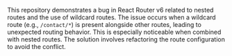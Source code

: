 This repository demonstrates a bug in React Router v6 related to nested routes and the use of wildcard routes.  The issue occurs when a wildcard route (e.g., `/contact/*`) is present alongside other routes, leading to unexpected routing behavior. This is especially noticeable when combined with nested routes.  The solution involves refactoring the route configuration to avoid the conflict.